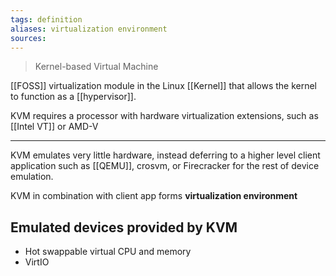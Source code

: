 ```yaml
---
tags: definition
aliases: virtualization environment
sources: 
---
```


> Kernel-based Virtual Machine

[[FOSS]] virtualization module in the Linux [[Kernel]] that allows the kernel to function as a [[hypervisor]].

KVM requires a processor with hardware virtualization extensions, such as [[Intel VT]] or AMD-V

---

KVM emulates very little hardware, instead deferring to a higher level client application such as [[QEMU]], crosvm, or Firecracker for the rest of device emulation.

KVM in combination with client app forms **virtualization environment**

## Emulated devices provided by KVM
- Hot swappable virtual CPU and memory
- VirtIO